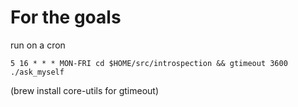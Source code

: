 # For the goals

run on a cron

`5 16 * * * MON-FRI cd $HOME/src/introspection && gtimeout 3600 ./ask_myself`

(brew install core-utils for gtimeout)
